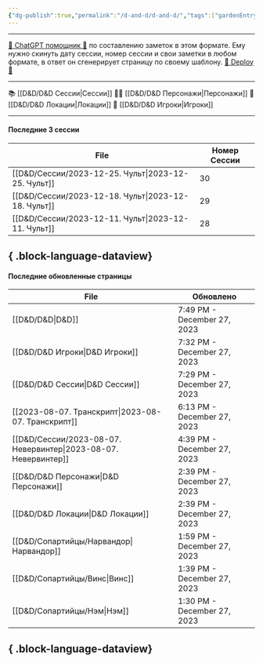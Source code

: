```yaml
---
{"dg-publish":true,"permalink":"/d-and-d/d-and-d/","tags":["gardenEntry"],"created":"2023-07-17T11:16:40.000+04:00","updated":"2023-12-27T19:49:25.081+04:00"}
---
```



---
[ 🤖 ChatGPT помощник 🤖](https://chat.openai.com/g/g-MHo60ZEsx-note-assistant) по составлению заметок в этом формате. Ему нужно скинуть дату сессии, номер сессии и свои заметки в любом формате, в ответ он сгенерирует страницу по своему шаблону. 
[🚀 Deploy 🚀](https://vercel.com/my-team-81adfc80/elk21-dnd-notes-h8pc)

---

 📚 [[D&D/D&D Сессии\|Сессии]] 
 🧙‍♂️ [[D&D/D&D Персонажи\|Персонажи]] 
 🏰 [[D&D/D&D Локации\|Локации]]
 👥 [[D&D/D&D Игроки\|Игроки]]

---
#### Последние 3 сессии

| File                                                   | Номер Сессии |
| ------------------------------------------------------ | ------------ |
| [[D&D/Сессии/2023-12-25. Чульт\|2023-12-25. Чульт]] | 30           |
| [[D&D/Сессии/2023-12-18. Чульт\|2023-12-18. Чульт]] | 29           |
| [[D&D/Сессии/2023-12-11. Чульт\|2023-12-11. Чульт]] | 28           |

{ .block-language-dataview}
---
#### Последние обновленные страницы

| File                                                               | Обновлено                   |
| ------------------------------------------------------------------ | --------------------------- |
| [[D&D/D&D\|D&D]]                                                | 7:49 PM - December 27, 2023 |
| [[D&D/D&D Игроки\|D&D Игроки]]                                  | 7:32 PM - December 27, 2023 |
| [[D&D/D&D Сессии\|D&D Сессии]]                                  | 7:29 PM - December 27, 2023 |
| [[2023-08-07. Транскрипт\|2023-08-07. Транскрипт]]              | 6:13 PM - December 27, 2023 |
| [[D&D/Сессии/2023-08-07. Невервинтер\|2023-08-07. Невервинтер]] | 4:39 PM - December 27, 2023 |
| [[D&D/D&D Персонажи\|D&D Персонажи]]                            | 2:39 PM - December 27, 2023 |
| [[D&D/D&D Локации\|D&D Локации]]                                | 2:39 PM - December 27, 2023 |
| [[D&D/Сопартийцы/Нарвандор\|Нарвандор]]                         | 1:59 PM - December 27, 2023 |
| [[D&D/Сопартийцы/Винс\|Винс]]                                   | 1:39 PM - December 27, 2023 |
| [[D&D/Сопартийцы/Нэм\|Нэм]]                                     | 1:30 PM - December 27, 2023 |

{ .block-language-dataview}
---
